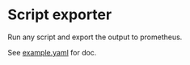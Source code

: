 # Script exporter

Run any script and export the output to prometheus.

See [example.yaml](./example.yaml) for doc.